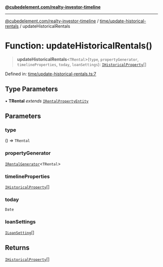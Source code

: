 [**@cubedelement.com/realty-investor-timeline**](../../../index.md)

---

[@cubedelement.com/realty-investor-timeline](../../../modules.md) / [time/update-historical-rentals](../index.md) / updateHistoricalRentals

# Function: updateHistoricalRentals()

> **updateHistoricalRentals**\<`TRental`\>(`type`, `propertyGenerator`, `timelineProperties`, `today`, `loanSettings`): [`IHistoricalProperty`](../../i-historical-property/interfaces/IHistoricalProperty.md)[]

Defined in: [time/update-historical-rentals.ts:7](https://github.com/kvernon/realty-investor-timeline/blob/c7446a8a5576468ac5874a2dd8323180fa97a55b/src/time/update-historical-rentals.ts#L7)

## Type Parameters

• **TRental** _extends_ [`IRentalPropertyEntity`](../../../properties/i-rental-property-entity/interfaces/IRentalPropertyEntity.md)

## Parameters

### type

() => `TRental`

### propertyGenerator

[`IRentalGenerator`](../../../generators/rental-generator/interfaces/IRentalGenerator.md)\<`TRental`\>

### timelineProperties

[`IHistoricalProperty`](../../i-historical-property/interfaces/IHistoricalProperty.md)[]

### today

`Date`

### loanSettings

[`ILoanSetting`](../../../loans/i-loan-settings/interfaces/ILoanSetting.md)[]

## Returns

[`IHistoricalProperty`](../../i-historical-property/interfaces/IHistoricalProperty.md)[]

